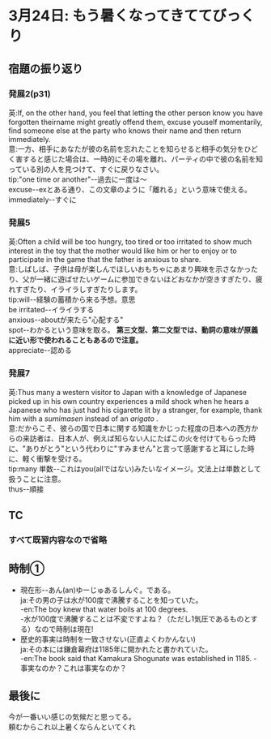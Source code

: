 # 3月24日: もう暑くなってきててびっくり
## 宿題の振り返り
### 発展2(p31)
英:If, on the other hand, you feel that letting the other person know you have forgotten theirname might greatly offend them, excuse youself momentarily, find someone else at the party who knows their name and then return immediately.  
意:一方、相手にあなたが彼の名前を忘れたことを知らせると相手の気分をひどく害すると感じた場合は、一時的にその場を離れ、パーティの中で彼の名前を知っている別の人を見つけて、すぐに戻りなさい。  
tip:"one time or another"--過去に一度は～  
excuse--exとある通り、この文章のように「離れる」という意味で使える。  
immediately--すぐに
### 発展5
英:Often a child will be too hungry, too tired or too irritated to show much interest in the toy that the mother would like him or her to enjoy or to participate in the game that the father is anxious to share.  
意:しばしば、子供は母が楽しんでほしいおもちゃにあまり興味を示さなかったり、父が一緒に遊ばせたいゲームに参加できないほどおなかが空きすぎたり、疲れすぎたり、イライラしすぎたりします。  
tip:will--経験の蓄積から来る予想。意思  
be irritated--イライラする  
anxious--aboutが来たら"心配する"  
spot--わかるという意味を取る。 **第三文型、第二文型では、動詞の意味が原義に近い形で使われることもあるので注意。**  
appreciate--認める
### 発展7
英:Thus many a western visitor to Japan with a knowledge of Japanese picked up in his own country experiences a mild shock when he hears a Japanese who has just had his cigarette lit by a stranger, for example, thank him with a *sumimasen* instead of an *arigato* .  
意:だからこそ、彼らの国で日本に関する知識をかじった程度の日本への西方からの来訪者は、日本人が、例えば知らない人にたばこの火を付けてもらった時に、"ありがとう"という代わりに"すみません"と言って感謝すると耳にした時に、軽く衝撃を受ける。  
tip:many 単数--これはyou(allではない)みたいなイメージ。文法上は単数として扱うことに注意。  
thus--順接
## TC
### すべて既習内容なので省略
## 時制①
+ 現在形--あん(an)ゆーじゅあるしんぐ。である。  
    ja:その男の子は水が100度で沸騰することを知っていた。  
    -en:The boy knew that water boils at 100 degrees.  
    -水が100度で沸騰することは不変ですよね？（ただし1気圧であるものとする）なので時制は現在!  
+ 歴史的事実は時制を一致させない(正直よくわかんない)  
    ja:その本には鎌倉幕府は1185年に開かれたと書かれていた。  
    -en:The book said that Kamakura Shogunate was established in 1185.
    -事実なのか？これは事実なのか？
## 最後に
今が一番いい感じの気候だと思ってる。  
頼むからこれ以上暑くならんといてくれ
